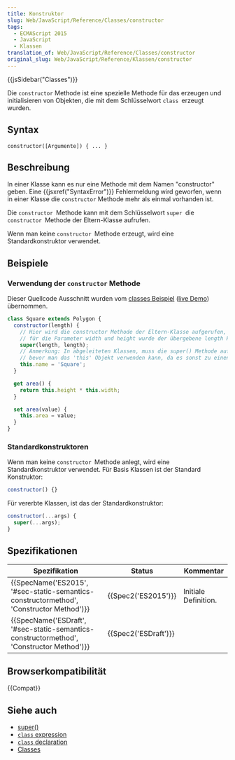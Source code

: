 ```yaml
---
title: Konstruktor
slug: Web/JavaScript/Reference/Classes/constructor
tags:
  - ECMAScript 2015
  - JavaScript
  - Klassen
translation_of: Web/JavaScript/Reference/Classes/constructor
original_slug: Web/JavaScript/Reference/Klassen/constructor
---
```

{{jsSidebar("Classes")}}

Die `constructor` Methode ist eine spezielle Methode für das erzeugen und initialisieren von Objekten, die mit dem Schlüsselwort `class `erzeugt wurden.

## Syntax

    constructor([Argumente]) { ... }

## Beschreibung

In einer Klasse kann es nur eine Methode mit dem Namen "constructor" geben. Eine {{jsxref("SyntaxError")}} Fehlermeldung wird geworfen, wenn in einer Klasse die `constructor` Methode mehr als einmal vorhanden ist.

Die `constructor `Methode kann mit dem Schlüsselwort `super `die `constructor `Methode der Eltern-Klasse aufrufen.

Wenn man keine `constructor `Methode erzeugt, wird eine Standardkonstruktor verwendet.

## Beispiele

### Verwendung der `constructor` Methode

Dieser Quellcode Ausschnitt wurden vom [classes Beispiel](https://github.com/GoogleChrome/samples/blob/gh-pages/classes-es6/index.html) ([live Demo](https://googlechrome.github.io/samples/classes-es6/index.html)) übernommen.

```js
class Square extends Polygon {
  constructor(length) {
    // Hier wird die constructor Methode der Eltern-Klasse aufgerufen,
    // für die Parameter width und height wurde der übergebene length Parameter verwendet
    super(length, length);
    // Anmerkung: In abgeleiteten Klassen, muss die super() Methode aufgerufen werden,
    // bevor man das 'this' Objekt verwenden kann, da es sonst zu einen Referenz Fehler kommt
    this.name = 'Square';
  }

  get area() {
    return this.height * this.width;
  }

  set area(value) {
    this.area = value;
  }
}
```

### Standardkonstruktoren

Wenn man keine `constructor `Methode anlegt, wird eine Standardkonstruktor verwendet. Für Basis Klassen ist der Standard Konstruktor:

```js
constructor() {}
```

Für vererbte Klassen, ist das der Standardkonstruktor:

```js
constructor(...args) {
  super(...args);
}
```

## Spezifikationen

| Spezifikation                                                                                                        | Status                       | Kommentar            |
| -------------------------------------------------------------------------------------------------------------------- | ---------------------------- | -------------------- |
| {{SpecName('ES2015', '#sec-static-semantics-constructormethod', 'Constructor Method')}} | {{Spec2('ES2015')}}     | Initiale Definition. |
| {{SpecName('ESDraft', '#sec-static-semantics-constructormethod', 'Constructor Method')}} | {{Spec2('ESDraft')}} |                      |

## Browserkompatibilität

{{Compat}}

## Siehe auch

- [super()](/de/docs/Web/JavaScript/Reference/Operators/super)
- [`class` expression](/de/docs/Web/JavaScript/Reference/Operators/class)
- [`class` declaration](/de/docs/Web/JavaScript/Reference/Statements/class)
- [Classes](/de/docs/Web/JavaScript/Reference/Classes)
